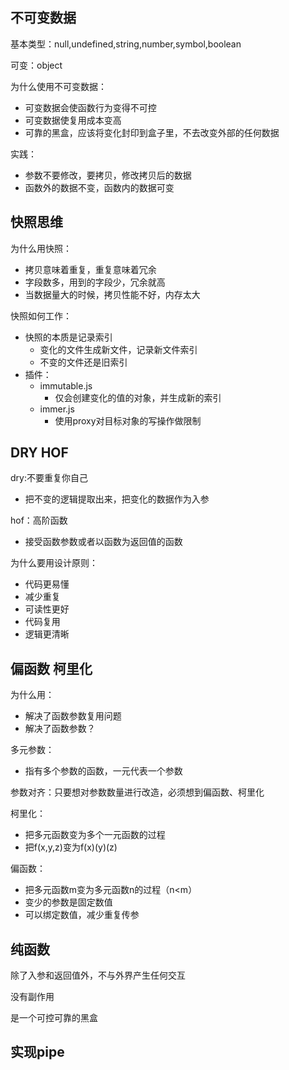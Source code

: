 ## 不可变数据

基本类型：null,undefined,string,number,symbol,boolean

可变：object

为什么使用不可变数据：

- 可变数据会使函数行为变得不可控
- 可变数据使复用成本变高
- 可靠的黑盒，应该将变化封印到盒子里，不去改变外部的任何数据

实践：

- 参数不要修改，要拷贝，修改拷贝后的数据
- 函数外的数据不变，函数内的数据可变

## 快照思维

为什么用快照：

- 拷贝意味着重复，重复意味着冗余
- 字段数多，用到的字段少，冗余就高
- 当数据量大的时候，拷贝性能不好，内存太大

快照如何工作：

- 快照的本质是记录索引
  - 变化的文件生成新文件，记录新文件索引
  - 不变的文件还是旧索引
- 插件：
  - immutable.js
    - 仅会创建变化的值的对象，并生成新的索引
  - immer.js
    - 使用proxy对目标对象的写操作做限制

## DRY HOF

dry:不要重复你自己

- 把不变的逻辑提取出来，把变化的数据作为入参

hof：高阶函数

- 接受函数参数或者以函数为返回值的函数

为什么要用设计原则：

- 代码更易懂
- 减少重复
- 可读性更好
- 代码复用
- 逻辑更清晰

## 偏函数 柯里化

为什么用：

- 解决了函数参数复用问题
- 解决了函数参数？

多元参数：

- 指有多个参数的函数，一元代表一个参数

参数对齐：只要想对参数数量进行改造，必须想到偏函数、柯里化

柯里化：

- 把多元函数变为多个一元函数的过程
- 把f(x,y,z)变为f(x)(y)(z)

偏函数：

- 把多元函数m变为多元函数n的过程（n<m）
- 变少的参数是固定数值
- 可以绑定数值，减少重复传参

## 纯函数

除了入参和返回值外，不与外界产生任何交互

没有副作用

是一个可控可靠的黑盒

## 实现pipe

